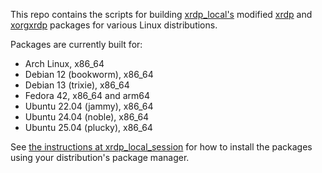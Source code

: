 This repo contains the scripts for building
[xrdp_local's](https://github.com/shaulk/xrdp_local)
modified [xrdp](https://github.com/shaulk/xrdp) and
[xorgxrdp](https://github.com/shaulk/xorgxrdp) packages for various Linux
distributions.

Packages are currently built for:
- Arch Linux, x86_64
- Debian 12 (bookworm), x86_64
- Debian 13 (trixie), x86_64
- Fedora 42, x86_64 and arm64
- Ubuntu 22.04 (jammy), x86_64
- Ubuntu 24.04 (noble), x86_64
- Ubuntu 25.04 (plucky), x86_64

See [the instructions at xrdp_local_session](https://github.com/shaulk/xrdp_local_session#installing-using-your-distributions-package-manager)
for how to install the packages using your distribution's package manager.
